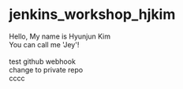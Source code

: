 # jenkins_workshop_hjkim
Hello, My name is Hyunjun Kim<br>
You can call me 'Jey'!
<br>
<br>
test github webhook<br>
change to private repo<br>
cccc
